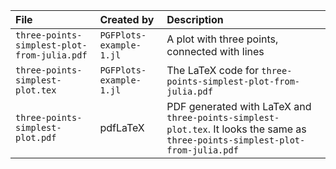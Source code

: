 | File | Created by | Description |
| :---- | :---- | :---- |
| `three-points-simplest-plot-from-julia.pdf` | `PGFPlots-example-1.jl` | A plot with three points, connected with lines |
| `three-points-simplest-plot.tex` | `PGFPlots-example-1.jl` | The LaTeX code for `three-points-simplest-plot-from-julia.pdf` |
| `three-points-simplest-plot.pdf` | pdfLaTeX | PDF generated with LaTeX and `three-points-simplest-plot.tex`. It looks the same as `three-points-simplest-plot-from-julia.pdf` |